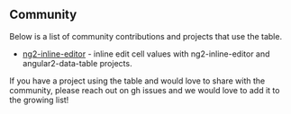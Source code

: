 ## Community
Below is a list of community contributions and projects that use the table.

- [ng2-inline-editor](https://github.com/Caballerog/ng2-inline-editor/tree/master/demos/angular2-data-table) - inline edit cell values with ng2-inline-editor and angular2-data-table projects.

If you have a project using the table and would love to share with the community, please reach out on 
gh issues and we would love to add it to the growing list! 
